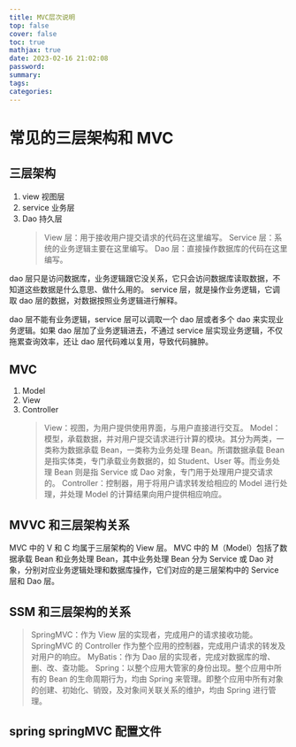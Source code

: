 ```yaml
---
title: MVC层次说明
top: false
cover: false
toc: true
mathjax: true
date: 2023-02-16 21:02:08
password:
summary:
tags:
categories:
---
```


# 常见的三层架构和 MVC

## 三层架构

1. view 视图层
2. service 业务层
3. Dao 持久层
   > View 层：用于接收用户提交请求的代码在这里编写。
   > Service 层：系统的业务逻辑主要在这里编写。
   > Dao 层：直接操作数据库的代码在这里编写。

dao 层只是访问数据库，业务逻辑跟它没关系，它只会访问数据库读取数据，不知道这些数据是什么意思、做什么用的。
service 层，就是操作业务逻辑，它调取 dao 层的数据，对数据按照业务逻辑进行解释。

dao 层不能有业务逻辑，service 层可以调取一个 dao 层或者多个 dao 来实现业务逻辑。如果 dao 层加了业务逻辑进去，不通过 service 层实现业务逻辑，不仅拖累查询效率，还让 dao 层代码难以复用，导致代码臃肿。

## MVC

1. Model
2. View
3. Controller
   > View：视图，为用户提供使用界面，与用户直接进行交互。
   > Model：模型，承载数据，并对用户提交请求进行计算的模块。其分为两类，一类称为数据承载 Bean，一类称为业务处理 Bean。所谓数据承载 Bean 是指实体类，专门承载业务数据的，如 Student、User 等。而业务处理 Bean 则是指 Service 或 Dao 对象，专门用于处理用户提交请求的。
   > Controller：控制器，用于将用户请求转发给相应的 Model 进行处理，并处理 Model 的计算结果向用户提供相应响应。

## MVVC 和三层架构关系

MVC 中的 V 和 C 均属于三层架构的 View 层。
MVC 中的 M（Model）包括了数据承载 Bean 和业务处理 Bean，其中业务处理 Bean 分为 Service 或 Dao 对象，分别对应业务逻辑处理和数据库操作，它们对应的是三层架构中的 Service 层和 Dao 层。

## SSM 和三层架构的关系

> SpringMVC：作为 View 层的实现者，完成用户的请求接收功能。SpringMVC 的 Controller 作为整个应用的控制器，完成用户请求的转发及对用户的响应。
> MyBatis：作为 Dao 层的实现者，完成对数据库的增、删、改、查功能。
> Spring：以整个应用大管家的身份出现。整个应用中所有的 Bean 的生命周期行为，均由 Spring 来管理。即整个应用中所有对象的创建、初始化、销毁，及对象间关联关系的维护，均由 Spring 进行管理。

## spring springMVC 配置文件
